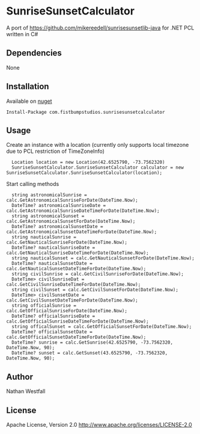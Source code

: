 # SunriseSunsetCalculator
A port of https://github.com/mikereedell/sunrisesunsetlib-java for .NET PCL written in C#

## Dependencies
None

## Installation
Available on [nuget](https://www.nuget.org/packages/com.fistbumpstudios.sunrisesunsetcalculator/)
```
Install-Package com.fistbumpstudios.sunrisesunsetcalculator
```

## Usage
Create an instance with a location (currently only supports local timezone due to PCL restriction of TimeZoneInfo)
```
  Location location = new Location(42.6525790, -73.7562320)
  SunriseSunsetCalculator.SunriseSunsetCalculator calculator = new SunriseSunsetCalculator.SunriseSunsetCalculator(location);
```
Start calling methods
```
  string astronomicalSunrise = calc.GetAstronomicalSunriseForDate(DateTime.Now);
  DateTime? astronomicalSunriseDate = calc.GetAstronomicalSunriseDateTimeForDate(DateTime.Now);
  string astronomicalSunset = calc.GetAstronomicalSunsetForDate(DateTime.Now);
  DateTime? astronomicalSunsetDate = calc.GetAstronomicalSunsetDateTimeForDate(DateTime.Now);
  string nauticalSunrise = calc.GetNauticalSunriseForDate(DateTime.Now);
  DateTime? nauticalSunriseDate = calc.GetNauticalSunriseDateTimeForDate(DateTime.Now);
  string nauticalSunset = calc.GetNauticalSunsetForDate(DateTime.Now);
  DateTime? nauticalSunsetDate = calc.GetNauticalSunsetDateTimeForDate(DateTime.Now);
  string civilSunrise = calc.GetCivilSunriseForDate(DateTime.Now);
  DateTime> civilSunriseDat = calc.GetCivilSunriseDateTimeForDate(DateTime.Now);
  string civilSunset = calc.GetCivilSunsetForDate(DateTime.Now);
  DateTime> civilSunsetDate = calc.GetCivilSunsetDateTimeForDate(DateTime.Now);
  string officialSunrise = calc.GetOfficialSunriseForDate(DateTime.Now);
  DateTime? officialSunriseDate = calc.GetOfficialSunriseDateTimeForDate(DateTime.Now);
  string officalSunset = calc.GetOfficialSunsetForDate(DateTime.Now);
  DateTime? officialSunsetDate = calc.GetOfficialSunsetDateTimeForDate(DateTime.Now);
  DateTime? sunrise = calc.GetSunrise(42.6525790, -73.7562320, DateTime.Now, 90);
  DateTime? sunset = calc.GetSunset(43.6525790, -73.7562320, DateTime.Now, 90);
```
## Author
Nathan Westfall

## License
Apache License, Version 2.0 http://www.apache.org/licenses/LICENSE-2.0
